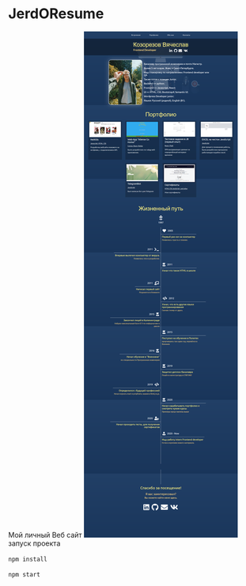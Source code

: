 # JerdOResume
Мой личный Веб сайт
![Image alt](https://github.com/Jerd0/JerdOResume/blob/master/Screenshot_2020-07-16%20Kozorezov%20Viacheslav%20-%20Frontend%20Developer.png)
запуск проекта 

`npm install`

`npm start`
